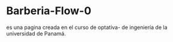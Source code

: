 # Barberia-Flow-0
es una pagina creada en el curso de optativa- de ingeniería de la universidad de Panamá. 

